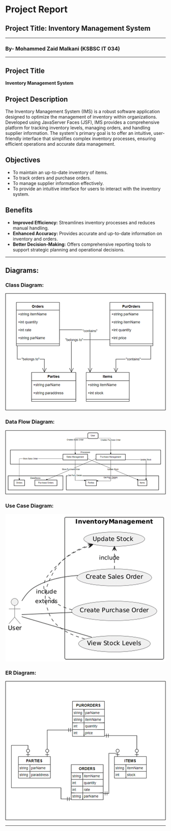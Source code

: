 # Project Report

## Project Title: Inventory Management System

---

### By- Mohammed Zaid Malkani (KSBSC IT 034)

---

## Project Title
**Inventory Management System**

## Project Description
The Inventory Management System (IMS) is a robust software application designed to optimize the management of inventory within organizations. Developed using JavaServer Faces (JSF), IMS provides a comprehensive platform for tracking inventory levels, managing orders, and handling supplier information. The system's primary goal is to offer an intuitive, user-friendly interface that simplifies complex inventory processes, ensuring efficient operations and accurate data management.

## Objectives
- To maintain an up-to-date inventory of items.
- To track orders and purchase orders.
- To manage supplier information effectively.
- To provide an intuitive interface for users to interact with the inventory system.

## Benefits
- **Improved Efficiency:** Streamlines inventory processes and reduces manual handling.
- **Enhanced Accuracy:** Provides accurate and up-to-date information on inventory and orders.
- **Better Decision-Making:** Offers comprehensive reporting tools to support strategic planning and operational decisions.

---

## Diagrams:

### Class Diagram:

![Class Diagram](image.png)

### Data Flow Diagram:

![Data Flow Diagram](image-1.png)

### Use Case Diagram:

![Use Case Diagram](image-2.png)

### ER Diagram:
![ER Diagram](image-3.png)

---